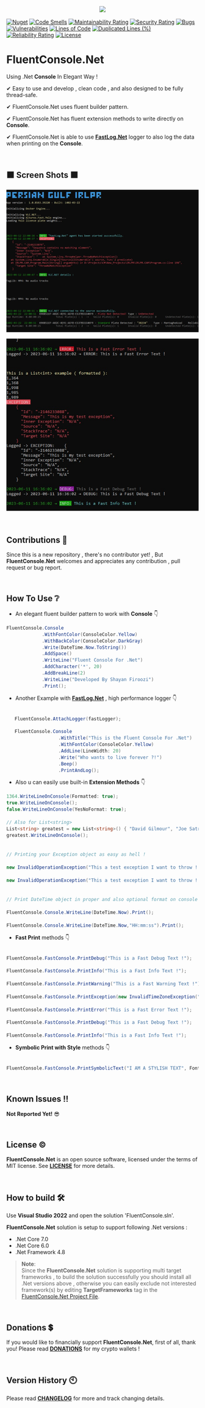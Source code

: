<p align="center">
 <img src="https://github.com/ShayanFiroozi/FluentConsole.Net/blob/master/command.ico"
</p>

[![Nuget](https://img.shields.io/nuget/v/FluentConsole.Net)](https://www.nuget.org/packages/FluentConsole.Net/#readme-body-tab)
[![Code Smells](https://sonarcloud.io/api/project_badges/measure?project=ShayanFiroozi_FluentConsole.Net&metric=code_smells)](https://sonarcloud.io/summary/new_code?id=ShayanFiroozi_FluentConsole.Net)
[![Maintainability Rating](https://sonarcloud.io/api/project_badges/measure?project=ShayanFiroozi_FluentConsole.Net&metric=sqale_rating)](https://sonarcloud.io/summary/new_code?id=ShayanFiroozi_FluentConsole.Net)
[![Security Rating](https://sonarcloud.io/api/project_badges/measure?project=ShayanFiroozi_FluentConsole.Net&metric=security_rating)](https://sonarcloud.io/summary/new_code?id=ShayanFiroozi_FluentConsole.Net)
[![Bugs](https://sonarcloud.io/api/project_badges/measure?project=ShayanFiroozi_FluentConsole.Net&metric=bugs)](https://sonarcloud.io/summary/new_code?id=ShayanFiroozi_FluentConsole.Net)
[![Vulnerabilities](https://sonarcloud.io/api/project_badges/measure?project=ShayanFiroozi_FluentConsole.Net&metric=vulnerabilities)](https://sonarcloud.io/summary/new_code?id=ShayanFiroozi_FluentConsole.Net)
[![Lines of Code](https://sonarcloud.io/api/project_badges/measure?project=ShayanFiroozi_FluentConsole.Net&metric=ncloc)](https://sonarcloud.io/summary/new_code?id=ShayanFiroozi_FluentConsole.Net)
[![Duplicated Lines (%)](https://sonarcloud.io/api/project_badges/measure?project=ShayanFiroozi_FluentConsole.Net&metric=duplicated_lines_density)](https://sonarcloud.io/summary/new_code?id=ShayanFiroozi_FluentConsole.Net)
[![Reliability Rating](https://sonarcloud.io/api/project_badges/measure?project=ShayanFiroozi_FluentConsole.Net&metric=reliability_rating)](https://sonarcloud.io/summary/new_code?id=ShayanFiroozi_FluentConsole.Net)
[![License](https://img.shields.io/github/license/shayanfiroozi/fluentconsole.net)](https://github.com/ShayanFiroozi/FluentConsole.Net/blob/master/LICENSE.md)
 
# FluentConsole.Net

Using .Net **Console** In Elegant Way ! 
 
✔ Easy to use and develop , clean code , and also designed to be fully thread-safe.  
 
✔ FluentConsole.Net uses fluent builder pattern.  
 
✔ FluentConsole.Net has fluent extension methods to write directly on **Console**.

✔ FluentConsole.Net is able to use [**FastLog.Net**](https://github.com/ShayanFiroozi/FastLog.Net) logger to also log the data when printing on the **Console**.  


<br/>
 
 ## ⬛ Screen Shots ⬛
 
<p align="center">
 <img src="https://github.com/ShayanFiroozi/FluentConsole.Net/blob/master/Sample.jpg" alt="FluentConsole.Net Sample">
</p>
 
 
 <p align="center">
 <img src="https://github.com/ShayanFiroozi/FluentConsole.Net/blob/master/Sample2.jpg" alt="FluentConsole.Net For .Net">
</p>
 
 
 <br/>

## Contributions 🤝
Since this is a new repository , there's no contributor yet! , But **FluentConsole.Net** welcomes and appreciates any contribution , pull request or bug report.
 

<br/>
 
## How To Use ❔
 - An elegant fluent builder pattern to work with **Console** 👇   
 
 ```csharp
 FluentConsole.Console
              .WithFontColor(ConsoleColor.Yellow)
              .WithBackColor(ConsoleColor.DarkGray)
              .Write(DateTime.Now.ToString())
              .AddSpace()
              .WriteLine("Fluent Console For .Net")
              .AddCharacter('*', 20)
              .AddBreakLine(2)
              .WriteLine("Developed By Shayan Firoozi")
              .Print();
 ```   

 - Another Example with  [**FastLog.Net**](https://github.com/ShayanFiroozi/FastLog.Net) , high performance logger 👇  


 ```csharp

    FluentConsole.AttachLogger(fastLogger);

    FluentConsole.Console
                    .WithTitle("This is the Fluent Console For .Net")
                    .WithFontColor(ConsoleColor.Yellow)
                    .AddLine(LineWidth: 20)
                    .Write("Who wants to live forever ?!")
                    .Beep()
                    .PrintAndLog();
 ```   
 
  - Also u can easily use built-in **Extension Methods** 👇   


 ```csharp
1364.WriteLineOnConsole(Formatted: true);
true.WriteLineOnConsole();
false.WriteLineOnConsole(YesNoFormat: true);
 
 // Also for List<string>
List<string> greatest = new List<string>() { "David Gilmour", "Joe Satriani", "Stevie Ray Vaughan", "Slash !", "Paul Mccartney" };
greatest.WriteLineOnConsole();


 // Printing your Exception object as easy as hell !

 new InvalidOperationException("This a test exception I want to throw !!").WriteLineOnConsoleWithJSON();

 new InvalidOperationException("This a test exception I want to throw !!").WriteLineOnConsole();


 // Print DateTime object in proper and also optional format on console

 FluentConsole.Console.WriteLine(DateTime.Now).Print();

 FluentConsole.Console.WriteLine(DateTime.Now,"HH:mm:ss").Print();

```   

- **Fast Print** methods 👇    
 
 ```csharp
 
 FluentConsole.FastConsole.PrintDebug("This is a Fast Debug Text !");
 
 FluentConsole.FastConsole.PrintInfo("This is a Fast Info Text !");
 
 FluentConsole.FastConsole.PrintWarning("This is a Fast Warning Text !");
 
 FluentConsole.FastConsole.PrintException(new InvalidTimeZoneException("This is my test exception"), IncludeDateTime: true, JsonFormat: true);
 
 FluentConsole.FastConsole.PrintError("This is a Fast Error Text !");
 
 FluentConsole.FastConsole.PrintDebug("This is a Fast Debug Text !");
 
 FluentConsole.FastConsole.PrintInfo("This is a Fast Info Text !");
 
 ```   

- **Symbolic Print with Style** methods 👇    
 
 ```csharp

FluentConsole.FastConsole.PrintSymbolicText("I AM A STYLISH TEXT", FontStyle.StyleA, ConsoleColor.DarkCyan);

 ```  

 
<br/>

 
## Known Issues ‼
 **Not Reported Yet!** 😎

<br/>
 
 ## License ©
**FluentConsole.Net** is an open source software, licensed under the terms of MIT license.
See [**LICENSE**](LICENSE.md) for more details.

<br/>
 
## How to build 🛠
Use **Visual Studio 2022** and open the solution 'FluentConsole.sln'.

**FluentConsole.Net** solution is setup to support following .Net versions :

- .Net Core 7.0
- .Net Core 6.0
- .Net Framework 4.8


> **Note**:  
Since the **FluentConsole.Net** solution is supporting multi target frameworks , to build the solution successfully you should install all .Net versions above , otherwise you can easily exclude not interested framework(s) by editing **TargetFrameworks** tag in the [FluentConsole.Net Project File](https://github.com/ShayanFiroozi/FluentConsole.Net/blob/master/FluentConsole.Net.csproj).

<br/>
 
## Donations 💲
If you would like to financially support **FluentConsole.Net**, first of all, thank you! Please read [**DONATIONS**](DONATIONS.md) for my crypto wallets !

<br/>
 
## Version History 🕙
Please read [**CHANGELOG**](CHANGELOG.md) for more and track changing details.
